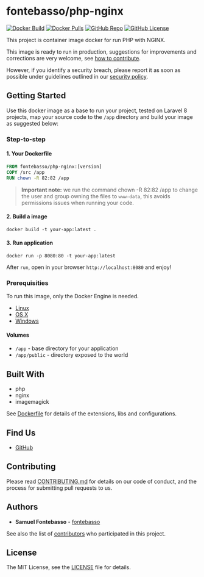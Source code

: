 # fontebasso/php-nginx

[![Docker Build](https://github.com/fontebasso/docker-php-nginx/workflows/docker/badge.svg)](https://github.com/fontebasso/docker-php-nginx/actions?query=workflow%3Adocker)
[![Docker Pulls](https://img.shields.io/docker/pulls/fontebasso/php-nginx)](https://hub.docker.com/r/fontebasso/php-nginx)
[![GitHub Repo](https://img.shields.io/badge/github-repo-yellowgreen)](https://github.com/fontebasso/docker-php-nginx)
[![GitHub License](https://img.shields.io/github/license/fontebasso/docker-php-nginx)](https://github.com/fontebasso/docker-php-nginx/blob/main/LICENSE)

This project is container image docker for run PHP with NGINX.

This image is ready to run in production, suggestions for improvements and corrections are very welcome, see [how to contribute](CONTRIBUTING.md).

However, if you identify a security breach, please report it as soon as possible under guidelines outlined in our [security policy](SECURITY.md).

## Getting Started

Use this docker image as a base to run your project, tested on Laravel 8 projects, map your source code to the `/app` directory and build your image as suggested below:

### Step-to-step

#### 1. Your Dockerfile

```Dockerfile
FROM fontebasso/php-nginx:[version]
COPY /src /app
RUN chown -R 82:82 /app
```

> **Important note:**
  we run the command chown -R 82:82 /app to change the user and group owning the files to `www-data`, this avoids permissions issues when running your code.

#### 2. Build a image

```ssh
docker build -t your-app:latest .
```

#### 3. Run application

```ssh
docker run -p 8080:80 -t your-app:latest
```
After `run`, open in your browser `http://localhost:8080` and enjoy!

### Prerequisities

To run this image, only the Docker Engine is needed.

* [Linux](https://docs.docker.com/linux/started/)
* [OS X](https://docs.docker.com/mac/started/)
* [Windows](https://docs.docker.com/windows/started)

#### Volumes

* `/app` - base directory for your application
* `/app/public` - directory exposed to the world

## Built With

* php
* nginx
* imagemagick

See [Dockerfile](Dockerfile) for details of the extensions, libs and configurations.

## Find Us

* [GitHub](https://github.com/fontebasso/docker-php-nginx)

## Contributing

Please read [CONTRIBUTING.md](CONTRIBUTING.md) for details on our code of conduct, and the process for submitting pull requests to us.

## Authors

* **Samuel Fontebasso** - [fontebasso](https://github.com/fontebasso)

See also the list of [contributors](https://github.com/fontebasso/docker-php-nginx/contributors) who participated in this project.

## License

The MIT License, see the [LICENSE](LICENSE) file for details.
